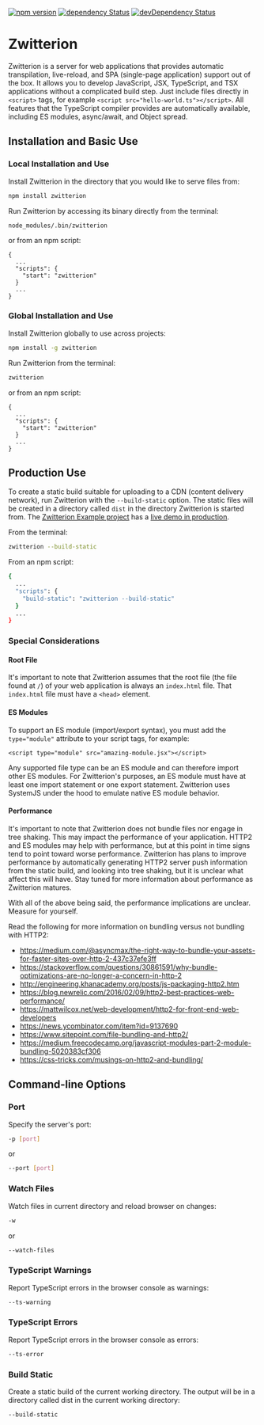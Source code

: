 [![npm version](https://img.shields.io/npm/v/zwitterion.svg?style=flat)](https://www.npmjs.com/package/zwitterion) [![dependency Status](https://david-dm.org/lastmjs/zwitterion/status.svg)](https://david-dm.org/lastmjs/zwitterion) [![devDependency Status](https://david-dm.org/lastmjs/zwitterion/dev-status.svg)](https://david-dm.org/lastmjs/zwitterion?type=dev)

# Zwitterion

Zwitterion is a server for web applications that provides automatic transpilation, live-reload, and SPA (single-page application) support out of the box. It allows you to develop JavaScript, JSX, TypeScript, and TSX applications without a complicated build step. Just include files directly in `<script>` tags, for example `<script src="hello-world.ts"></script>`. All features that the TypeScript compiler provides are automatically available, including ES modules, async/await, and Object spread.

## Installation and Basic Use

### Local Installation and Use

Install Zwitterion in the directory that you would like to serve files from:

```bash
npm install zwitterion
```

Run Zwitterion by accessing its binary directly from the terminal:

```
node_modules/.bin/zwitterion
```

or from an npm script:

```
{
  ...
  "scripts": {
    "start": "zwitterion"
  }
  ...
}
```

### Global Installation and Use

Install Zwitterion globally to use across projects:

```bash
npm install -g zwitterion
```

Run Zwitterion from the terminal:

```bash
zwitterion
```

or from an npm script:

```
{
  ...
  "scripts": {
    "start": "zwitterion"
  }
  ...
}
```

## Production Use

To create a static build suitable for uploading to a CDN (content delivery network), run Zwitterion with the `--build-static` option. The static files will be created in a directory called `dist` in the directory Zwitterion is started from. The [Zwitterion Example project](https://github.com/lastmjs/zwitterion-example) has a [live demo in production](https://zwitterion-example.netlify.com/). 

From the terminal:

```bash
zwitterion --build-static
```

From an npm script:

```bash
{
  ...
  "scripts": {
    "build-static": "zwitterion --build-static"
  }
  ...
}
```

### Special Considerations

#### Root File

It's important to note that Zwitterion assumes that the root file (the file found at `/`) of your web application is always an `index.html` file. That `index.html` file must have a `<head>` element.

#### ES Modules

To support an ES module (import/export syntax), you must add the `type="module"` attribute to your script tags, for example:

```
<script type="module" src="amazing-module.jsx"></script>
```

Any supported file type can be an ES module and can therefore import other ES modules. For Zwitterion's purposes, an ES module must have at least one import statement or one export statement. Zwitterion uses SystemJS under the hood to emulate native ES module behavior.

#### Performance

It's important to note that Zwitterion does not bundle files nor engage in tree shaking. This may impact the performance of your application. HTTP2 and ES modules may help with performance, but at this point in time signs tend to point toward worse performance. Zwitterion has plans to improve performance by automatically generating HTTP2 server push information from the static build, and looking into tree shaking, but it is unclear what affect this will have. Stay tuned for more information about performance as Zwitterion matures.

With all of the above being said, the performance implications are unclear. Measure for yourself.

Read the following for more information on bundling versus not bundling with HTTP2:

* https://medium.com/@asyncmax/the-right-way-to-bundle-your-assets-for-faster-sites-over-http-2-437c37efe3ff
* https://stackoverflow.com/questions/30861591/why-bundle-optimizations-are-no-longer-a-concern-in-http-2
* http://engineering.khanacademy.org/posts/js-packaging-http2.htm
* https://blog.newrelic.com/2016/02/09/http2-best-practices-web-performance/
* https://mattwilcox.net/web-development/http2-for-front-end-web-developers
* https://news.ycombinator.com/item?id=9137690
* https://www.sitepoint.com/file-bundling-and-http2/
* https://medium.freecodecamp.org/javascript-modules-part-2-module-bundling-5020383cf306
* https://css-tricks.com/musings-on-http2-and-bundling/

## Command-line Options

### Port

Specify the server's port:

```bash
-p [port]
```

or

```bash
--port [port]
```

### Watch Files

Watch files in current directory and reload browser on changes:

```bash
-w
```

or

```bash
--watch-files
```

### TypeScript Warnings

Report TypeScript errors in the browser console as warnings:

```bash
--ts-warning
```

### TypeScript Errors

Report TypeScript errors in the browser console as errors:

```bash
--ts-error
```

### Build Static

Create a static build of the current working directory. The output will be in a directory called dist in the current working directory:

```bash
--build-static
```
